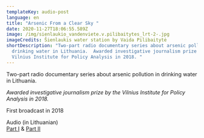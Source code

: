 ```yaml
---
templateKey: audio-post
language: en
title: "Arsenic From a Clear Sky "
date: 2020-11-27T18:06:55.589Z
image: /img/sienlaukio_vandenviete.v.pilibaitytes_lrt-2-.jpg
imageCredits: Šienlaukis water station by Vaida Pilibaitytė
shortDescription: "Two-part radio documentary series about arsenic pollution in
  drinking water in Lithuania.  Awarded investigative journalism prize by the
  Vilnius Institute for Policy Analysis in 2018. "
---
```

Two-part radio documentary series about arsenic pollution in drinking water in Lithuania.  

*Awarded investigative journalism prize by the Vilnius Institute for Policy Analysis in 2018.* 

First broadcast in 2018

Audio (in Lithuanian)[\
Part I](https://www.lrt.lt/mediateka/irasas/1013690493/radijo-dokumentika-arsenas-is-giedro-dangaus-i) & [Part II](https://www.lrt.lt/mediateka/irasas/1013691184/radijo-dokumentika-arsenas-is-giedro-dangaus-ii)